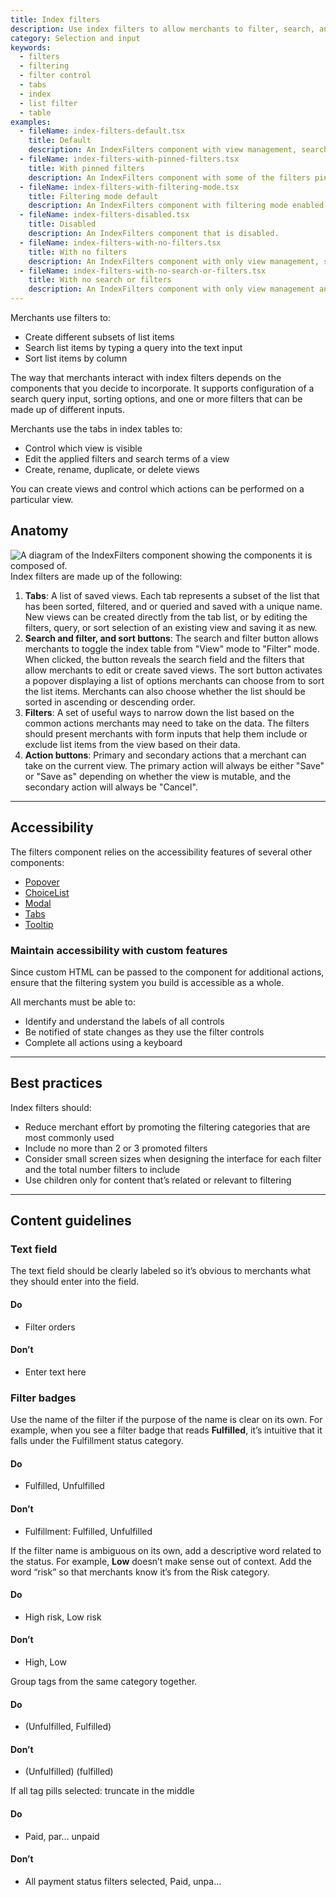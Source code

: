 ```yaml
---
title: Index filters
description: Use index filters to allow merchants to filter, search, and sort their index table data and create unique saved views from the results.
category: Selection and input
keywords:
  - filters
  - filtering
  - filter control
  - tabs
  - index
  - list filter
  - table
examples:
  - fileName: index-filters-default.tsx
    title: Default
    description: An IndexFilters component with view management, search, filtering, and sorting.
  - fileName: index-filters-with-pinned-filters.tsx
    title: With pinned filters
    description: An IndexFilters component with some of the filters pinned, making them visible by default.
  - fileName: index-filters-with-filtering-mode.tsx
    title: Filtering mode default
    description: An IndexFilters component with filtering mode enabled by default.
  - fileName: index-filters-disabled.tsx
    title: Disabled
    description: An IndexFilters component that is disabled.
  - fileName: index-filters-with-no-filters.tsx
    title: With no filters
    description: An IndexFilters component with only view management, search, and sorting.
  - fileName: index-filters-with-no-search-or-filters.tsx
    title: With no search or filters
    description: An IndexFilters component with only view management and sorting.
---
```


Merchants use filters to:

- Create different subsets of list items
- Search list items by typing a query into the text input
- Sort list items by column

The way that merchants interact with index filters depends on the components that you decide to incorporate. It supports configuration of a search query input, sorting options, and one or more filters that can be made up of different inputs.

Merchants use the tabs in index tables to:

- Control which view is visible
- Edit the applied filters and search terms of a view
- Create, rename, duplicate, or delete views

You can create views and control which actions can be performed on a particular view.

## Anatomy

![A diagram of the IndexFilters component showing the components it is composed of.](/images/components/selection-and-input/index-filters/index-filters-anatomy.png)
Index filters are made up of the following:

1. **Tabs**: A list of saved views. Each tab represents a subset of the list that has been sorted, filtered, and or queried and saved with a unique name. New views can be created directly from the tab list, or by editing the filters, query, or sort selection of an existing view and saving it as new.
2. **Search and filter, and sort buttons**: The search and filter button allows merchants to toggle the index table from "View" mode to "Filter" mode. When clicked, the button reveals the search field and the filters that allow merchants to edit or create saved views. The sort button activates a popover displaying a list of options merchants can choose from to sort the list items. Merchants can also choose whether the list should be sorted in ascending or descending order.
3. **Filters**: A set of useful ways to narrow down the list based on the common actions merchants may need to take on the data. The filters should present merchants with form inputs that help them include or exclude list items from the view based on their data.
4. **Action buttons**: Primary and secondary actions that a merchant can take on the current view. The primary action will always be either "Save" or "Save as" depending on whether the view is mutable, and the secondary action will always be "Cancel".

---

## Accessibility

The filters component relies on the accessibility features of several other components:

- [Popover](/components/overlays/popover)
- [ChoiceList](/components/selection-and-input/choice-list)
- [Modal](/components/overlays/modal)
- [Tabs](/components/navigation/tabs)
- [Tooltip](/components/overlays/tooltip)

### Maintain accessibility with custom features

Since custom HTML can be passed to the component for additional actions, ensure that the filtering system you build is accessible as a whole.

All merchants must be able to:

- Identify and understand the labels of all controls
- Be notified of state changes as they use the filter controls
- Complete all actions using a keyboard

---

## Best practices

Index filters should:

- Reduce merchant effort by promoting the filtering categories that are most commonly used
- Include no more than 2 or 3 promoted filters
- Consider small screen sizes when designing the interface for each filter and the total number filters to include
- Use children only for content that’s related or relevant to filtering

---

## Content guidelines

### Text field

The text field should be clearly labeled so it’s obvious to merchants what they should enter into the field.

<!-- dodont -->

#### Do

- Filter orders

#### Don’t

- Enter text here

<!-- end -->

### Filter badges

Use the name of the filter if the purpose of the name is clear on its own. For example, when you see a filter badge that reads **Fulfilled**, it’s intuitive that it falls under the Fulfillment status category.

<!-- dodont -->

#### Do

- Fulfilled, Unfulfilled

#### Don’t

- Fulfillment: Fulfilled, Unfulfilled

<!-- end -->

If the filter name is ambiguous on its own, add a descriptive word related to the status. For example, **Low** doesn’t make sense out of context. Add the word “risk” so that merchants know it’s from the Risk category.

<!-- dodont -->

#### Do

- High risk, Low risk

#### Don’t

- High, Low

<!-- end -->

Group tags from the same category together.

<!-- dodont -->

#### Do

- (Unfulfilled, Fulfilled)

#### Don’t

- (Unfulfilled) (fulfilled)

<!-- end -->

If all tag pills selected: truncate in the middle

<!-- dodont -->

#### Do

- Paid, par… unpaid

#### Don’t

- All payment status filters selected, Paid, unpa…

<!-- end -->
